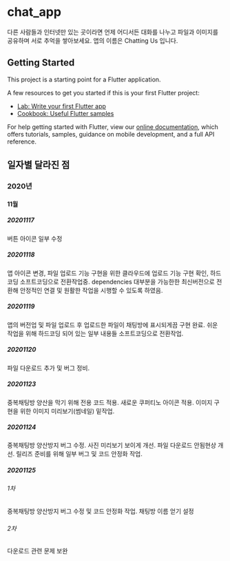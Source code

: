 # chat_app

다른 사람들과 인터넷만 있는 곳이라면 언제 어디서든 대화를 나누고 파일과 이미지를 공유하며 서로 추억을 쌓아보세요.
앱의 이름은 Chatting Us 입니다.

## Getting Started

This project is a starting point for a Flutter application.

A few resources to get you started if this is your first Flutter project:

- [Lab: Write your first Flutter app](https://flutter.dev/docs/get-started/codelab)
- [Cookbook: Useful Flutter samples](https://flutter.dev/docs/cookbook)

For help getting started with Flutter, view our
[online documentation](https://flutter.dev/docs), which offers tutorials,
samples, guidance on mobile development, and a full API reference.


## 일자별 달라진 점
### 2020년
#### 11월
##### 20201117
버튼 아이콘 일부 수정
##### 20201118
앱 아이콘 변경, 파일 업로드 기능 구현을 위한 클라우드에 업로드 기능 구현 확인, 하드코딩 소프트코딩으로 전환작업중.
dependencies 대부분을 가능한한 최신버전으로 전환해 안정적인 연결 및 원활한 작업을 시행할 수 있도록 하였음.
##### 20201119
앱의 버전업 및 파일 업로드 후 업로드한 파일이 채팅방에 표시되게끔 구현 완료.
쉬운 작업을 위해 하드코딩 되어 있는 일부 내용들 소프트코딩으로 전환작업.
##### 20201120
파일 다운로드 추가 및 버그 정비.
##### 20201123
중복채팅방 양산을 막기 위해 전용 코드 적용.
새로운 쿠퍼티노 아이콘 적용.
이미지 구현을 위한 이미지 미리보기(썸네일) 밑작업.
##### 20201124
중복채팅방 양산방지 버그 수정.
사진 미리보기 보이게 개선.
파일 다운로드 안됨현상 개선.
릴리즈 준비를 위해 일부 버그 및 코드 안정화 작업.
##### 20201125
###### 1차
중복채팅방 양산방지 버그 수정 및 코드 안정화 작업.
채팅방 이름 얻기 설정 
###### 2차
다운로드 관련 문제 보완